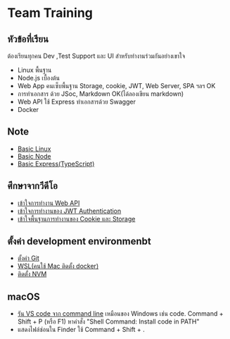 # Team Training

## หัวข้อที่เรียน
ต้องเรียนทุกคน Dev ,Test Support และ UI สำหรับทำงานร่วมกันอย่างเขาใจ
- Linux พื้นฐาน
- Node.js เบื้องต้น
- Web App คนเซ็บพื้นฐาน Storage, cookie, JWT, Web Server, SPA ฯลฯ OK
- การทำเอกสาร ด้วย JSoc, Markdown OK(ได้ลองเขียน markdown)
- Web API ใช้ Express ทำเอกสารด้วย Swagger 
- Docker

## Note 
- [Basic Linux](./basic_linux.md)
- [Basic Node](./node/Readme.md)
- [Basic Express(TypeScript)](./express-ts/Readme.md)

## ศึกษาจากวีดีโอ
- [เข้าใจการทำงาน Web API](https://youtu.be/c49Y5VKKW34)
- [เข้าใจการทำงานของ JWT Authentication](https://youtu.be/Sw-k9j2NeO8) 
- [เข้าใจพื้นฐานการทำงานของ Cookie และ Storage](https://youtu.be/amm45rEjono)

## ตั้งค่า development environmenbt
- [ตั้งค่า Git](https://github.com/schooltechx/youtube/blob/main/fullstack-dev/github/Setup.md)
- [WSL(คนใช้ Mac ติดตั้ง docker)](https://www.youtube.com/watch?v=8g_GwM60MaU)
- [ติดตั้ง NVM](https://github.com/nvm-sh/nvm)

## macOS
- [รัน VS code จาก command line](https://code.visualstudio.com/docs/setup/mac#_launching-from-the-command-line) เหมือนของ Windows เช่น code. Command + Shift + P (หรือ F1) หาคำสั่ง "Shell Command: Install code in PATH"
- แสดงไฟล์ซ่อนใน Finder ใช้ Command + Shift + .